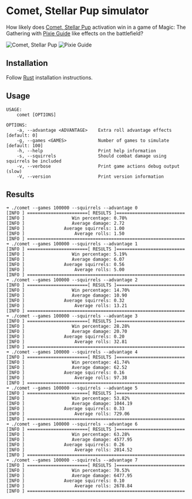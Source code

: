 # Comet, Stellar Pup simulator

How likely does [Comet, Stellar Pup](https://scryfall.com/card/unf/166/comet-stellar-pup) activation win in a game of Magic: The Gathering with [Pixie Guide](https://scryfall.com/card/afr/66/pixie-guide) like effects on the battlefield?

![Comet, Stellar Pup](https://c1.scryfall.com/file/scryfall-cards/normal/front/a/7/a76fa8d4-923d-4afc-ba47-ba10fc0fe46e.jpg?1663720554)
![Pixie Guide](https://c1.scryfall.com/file/scryfall-cards/normal/front/c/6/c65631b9-ca62-4851-9eca-9c760fb1a177.jpg?1627756212)

## Installation

Follow [Rust](https://www.rust-lang.org/en-US/install.html) installation instructions.

## Usage

```console
USAGE:
    comet [OPTIONS]

OPTIONS:
    -a, --advantage <ADVANTAGE>    Extra roll advantage effects [default: 0]
    -g, --games <GAMES>            Number of games to simulate [default: 100]
    -h, --help                     Print help information
    -s, --squirrels                Should combat damage using squirrels be included
    -v, --verbose                  Print game actions debug output (slow)
    -V, --version                  Print version information

```


## Results

```
➜ ./comet --games 100000 --squirrels --advantage 0
[INFO ] =======================[ RESULTS ]==========================
[INFO ]                  Win percentage: 0.70%
[INFO ]                  Average damage: 2.72
[INFO ]               Average squirrels: 1.00
[INFO ]                   Average rolls: 1.50
[INFO ] ============================================================
➜ ./comet --games 100000 --squirrels --advantage 1
[INFO ] =======================[ RESULTS ]==========================
[INFO ]                  Win percentage: 5.19%
[INFO ]                  Average damage: 6.07
[INFO ]               Average squirrels: 0.56
[INFO ]                   Average rolls: 5.00
[INFO ] ============================================================
➜ ./comet --games 100000 --squirrels --advantage 2
[INFO ] =======================[ RESULTS ]==========================
[INFO ]                  Win percentage: 14.70%
[INFO ]                  Average damage: 10.90
[INFO ]               Average squirrels: 0.32
[INFO ]                   Average rolls: 13.21
[INFO ] ============================================================
➜ ./comet --games 100000 --squirrels --advantage 3
[INFO ] =======================[ RESULTS ]==========================
[INFO ]                  Win percentage: 28.28%
[INFO ]                  Average damage: 20.70
[INFO ]               Average squirrels: 0.20
[INFO ]                   Average rolls: 32.81
[INFO ] ============================================================
➜ ./comet --games 100000 --squirrels --advantage 4
[INFO ] =======================[ RESULTS ]==========================
[INFO ]                  Win percentage: 41.74%
[INFO ]                  Average damage: 62.52
[INFO ]               Average squirrels: 0.16
[INFO ]                   Average rolls: 97.38
[INFO ] ============================================================
➜ ./comet --games 100000 --squirrels --advantage 5
[INFO ] =======================[ RESULTS ]==========================
[INFO ]                  Win percentage: 53.82%
[INFO ]                  Average damage: 1044.19
[INFO ]               Average squirrels: 0.33
[INFO ]                   Average rolls: 729.06
[INFO ] ============================================================
➜ ./comet --games 100000 --squirrels --advantage 6
[INFO ] =======================[ RESULTS ]==========================
[INFO ]                  Win percentage: 63.28%
[INFO ]                  Average damage: 4577.95
[INFO ]               Average squirrels: 0.26
[INFO ]                   Average rolls: 2014.52
[INFO ] ============================================================
➜ ./comet --games 100000 --squirrels --advantage 7
[INFO ] =======================[ RESULTS ]==========================
[INFO ]                  Win percentage: 70.53%
[INFO ]                  Average damage: 6477.95
[INFO ]               Average squirrels: 0.10
[INFO ]                   Average rolls: 2678.84
[INFO ] ============================================================
```